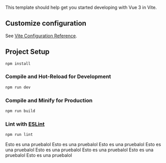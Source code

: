 This template should help get you started developing with Vue 3 in Vite.

## Customize configuration

See [Vite Configuration Reference](https://vitejs.dev/config/).

## Project Setup

```sh
npm install
```

### Compile and Hot-Reload for Development

```sh
npm run dev
```

### Compile and Minify for Production

```sh
npm run build
```

### Lint with [ESLint](https://eslint.org/)

```sh
npm run lint
```

Esto es una pruebalol
Esto es una pruebalol
Esto es una pruebalol
Esto es una pruebalol
Esto es una pruebalol
Esto es una pruebalol
Esto es una pruebalol
Esto es una pruebalol